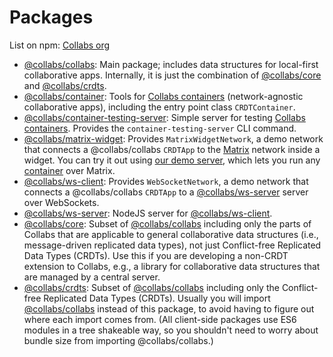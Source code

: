 # Packages

List on npm: [Collabs org](https://www.npmjs.com/org/collabs)

- [@collabs/collabs](https://www.npmjs.com/package/@collabs/collabs): Main package; includes data structures for local-first collaborative apps. Internally, it is just the combination of [@collabs/core](https://www.npmjs.com/package/@collabs/core) and [@collabs/crdts](https://www.npmjs.com/package/@collabs/crdts).
- [@collabs/container](https://www.npmjs.com/package/@collabs/container): Tools for [Collabs containers](../containers.md) (network-agnostic collaborative apps), including the entry point class `CRDTContainer`.
- [@collabs/container-testing-server](https://www.npmjs.com/package/@collabs/container-testing-server): Simple server for testing [Collabs containers](../containers.md). Provides the `container-testing-server` CLI command.
- [@collabs/matrix-widget](https://www.npmjs.com/package/@collabs/matrix-widget): Provides `MatrixWidgetNetwork`, a demo network that connects a @collabs/collabs `CRDTApp` to the [Matrix](https://matrix.org/) network inside a widget. You can try it out using [our demo server](https://compoventuals-tests.herokuapp.com/#matrix), which lets you run any [container](../containers.md) over Matrix.
- [@collabs/ws-client](https://www.npmjs.com/package/@collabs/ws-client): Provides `WebSocketNetwork`, a demo network that connects a @collabs/collabs `CRDTApp` to a [@collabs/ws-server](https://www.npmjs.com/package/@collabs/ws-server) server over WebSockets.
- [@collabs/ws-server](https://www.npmjs.com/package/@collabs/ws-server): NodeJS server for [@collabs/ws-client](https://www.npmjs.com/package/@collabs/ws-client).
- [@collabs/core](https://www.npmjs.com/package/@collabs/core): Subset of [@collabs/collabs](https://www.npmjs.com/package/@collabs/collabs) including only the parts of Collabs that are applicable to general collaborative data structures (i.e., message-driven replicated data types), not just Conflict-free Replicated Data Types (CRDTs). Use this if you are developing a non-CRDT extension to Collabs, e.g., a library for collaborative data structures that are managed by a central server.
- [@collabs/crdts](https://www.npmjs.com/package/@collabs/crdts): Subset of [@collabs/collabs](https://www.npmjs.com/package/@collabs/collabs) including only the Conflict-free Replicated Data Types (CRDTs). Usually you will import [@collabs/collabs](https://www.npmjs.com/package/@collabs/collabs) instead of this package, to avoid having to figure out where each import comes from. (All client-side packages use ES6 modules in a tree shakeable way, so you shouldn't need to worry about bundle size from importing @collabs/collabs.)
